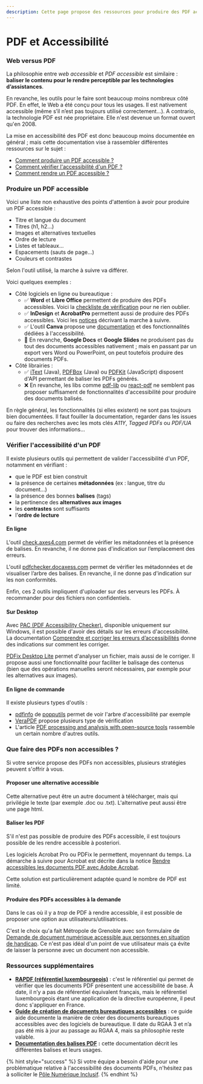 ```yaml
---
description: Cette page propose des ressources pour produire des PDF accessibles
---
```


# PDF et Accessibilité

### Web versus PDF

La philosophie entre _web accessible_ et _PDF accessible_ est similaire : **baliser le contenu pour le rendre perceptible par les technologies d’assistances**.

En revanche, les outils pour le faire sont beaucoup moins nombreux côté PDF. En effet, le Web a été conçu pour tous les usages. Il est nativement accessible (même s’il n’est pas toujours utilisé correctement…). A contrario, la technologie PDF est née propriétaire. Elle n'est devenue un format ouvert qu'en 2008.

La mise en accessibilité des PDF est donc beaucoup moins documentée en général ; mais cette documentation vise à rassembler différentes ressources sur le sujet :

* [Comment produire un PDF accessible ?](pdf-et-accessibilite.md#produire-un-pdf-accessible)
* [Comment vérifier l'accessibilité d'un PDF ?](pdf-et-accessibilite.md#verifier-laccessibilite-dun-pdf)
* [Comment rendre un PDF accessible ?](pdf-et-accessibilite.md#que-faire-des-pdfs-non-accessibles)

### Produire un PDF accessible

Voici une liste non exhaustive des points d'attention à avoir pour produire un PDF accessible :

* Titre et langue du document
* Titres (h1, h2…)
* Images et alternatives textuelles
* Ordre de lecture
* Listes et tableaux…
* Espacements (sauts de page…)
* Couleurs et contrastes

Selon l'outil utilisé, la marche à suivre va différer.

Voici quelques exemples :

* Côté logiciels en ligne ou bureautique :
  * ✅ **Word** et **Libre Office** permettent de produire des PDFs accessibles. Voici la [checkliste de vérification](https://design.numerique.gouv.fr/outils/checklist-pdf/) pour ne rien oublier.
  * ✅ **InDesign** et **AcrobatPro** permettent aussi de produire des PDFs accessibles. Voici les [notices](https://www.pdf-accessible.com/notices-accessibilite-indesign-acrobat/) décrivant la marche à suivre.
  * ✅ L'outil **Canva** propose une [documentation](https://www.canva.com/help/pdf-accessibility-features/) et des fonctionnalités dédiées à l'accessibilité.
  * 😬 En revanche, **Google Docs** et **Google Slides** ne produisent pas du tout des documents accessibles nativement ; mais en passant par un export vers Word ou PowerPoint, on peut toutefois produire des documents PDFs.
* Côté librairies :
  * ✅ [iText](https://itextpdf.com/) (Java), [PDFBox](https://pdfbox.apache.org/) (Java) ou [PDFKit](https://pdfkit.org/) (JavaScript) disposent d'API permettant de baliser les PDFs générés.
  * ❌ En revanche, les libs comme [pdf-lib](https://pdf-lib.js.org/) ou [react-pdf](https://react-pdf.org/components) ne semblent pas proposer suffisament de fonctionnalités d'accessibilité pour produire des documents balisés.

En règle général, les fonctionnalités (si elles existent) ne sont pas toujours bien documentées. Il faut fouiller la documentation, regarder dans les issues ou faire des recherches avec les mots clés _A11Y_, _Tagged PDFs_ ou _PDF/UA_ pour trouver des informations...

### Vérifier l'accessibilité d'un PDF

Il existe plusieurs outils qui permettent de valider l'accessibilité d'un PDF, notamment en vérifiant :

* que le PDF est bien construit
* la présence de certaines **métadonnées** (ex : langue, titre du document…)
* la présence des bonnes **balises** (tags)
* la pertinence des **alternatives aux images**
* les **contrastes** sont suffisants
* l'**ordre de lecture**

#### En ligne

L'outil [check.axes4.com](https://check.axes4.com/en) permet de vérifier les métadonnées et la présence de balises. En revanche, il ne donne pas d'indication sur l’emplacement des erreurs.

L'outil [pdfchecker.docaxess.com](https://pdfchecker.docaxess.com/) permet de vérifier les métadonnées et de visualiser l’arbre des balises. En revanche, il ne donne pas d'indication sur les non conformités.

Enfin, ces 2 outils impliquent d'uploader sur des serveurs les PDFs. À recommander pour des fichiers non confidentiels.

#### Sur Desktop

Avec [PAC (PDF Accessibility Checker)](https://pac.pdf-accessibility.org/en), disponible uniquement sur Windows, il est possible d'avoir des détails sur les erreurs d'accessibilité. La documentation [Comprendre et corriger les erreurs d’accessibilités](https://tanaguru.com/pac-comprendre-et-corriger-les-erreurs-daccessibilite) donne des indications sur comment les corriger.

[PDFix Desktop Lite](https://pdfix.net/products/pdfix-desktop-lite/) permet d'analyser un fichier, mais aussi de le corriger. Il propose aussi une fonctionnalité pour faciliter le balisage des contenus (bien que des opérations manuelles seront nécessaires, par exemple pour les alternatives aux images).

#### En ligne de commande

Il existe plusieurs types d'outils :

* [pdfinfo](https://www.mankier.com/1/pdfinfo) de [popputils](https://pypi.org/project/poppler-utils/) permet de voir l'arbre d'accessibilité par exemple
* [VeraPDF](https://docs.verapdf.org/cli/) propose plusieurs type de vérification
* L'article [PDF processing and analysis with open-source tools](https://bitsgalore.org/2021/09/06/pdf-processing-and-analysis-with-open-source-tools.html) rassemble un certain nombre d'autres outils.

### Que faire des PDFs non accessibles ?

Si votre service propose des PDFs non accessibles, plusieurs stratégies peuvent s'offrir à vous.

#### Proposer une alternative accessible

Cette alternative peut être un autre document à télécharger, mais qui privilégie le texte (par exemple .doc ou .txt). L'alternative peut aussi être une page html.

#### Baliser les PDF

S'il n'est pas possible de produire des PDFs accessible, il est toujours possible de les rendre accessible à posteriori.

Les logiciels Acrobat Pro ou PDFix le permettent, moyennant du temps. La démarche à suivre pour Acrobat est décrite dans la notice [Rendre accessibles les documents PDF avec Adobe Acrobat](https://www.pdf-accessible.com/notices-accessibilite-indesign-acrobat/#acrobat).

Cette solution est particulièrement adaptée quand le nombre de PDF est limité.

#### Produire des PDFs accessibles à la demande

Dans le cas où il y a _trop_ de PDF à rendre accessible, il est possible de proposer une option aux utilisateurs/utilisatrices.

C'est le choix qu'a fait Métropole de Grenoble avec son formulaire de [Demande de document numérique accessible aux personnes en situation de handicap](https://www.grenoblealpesmetropole.fr/621-demande-de-document-numerique-accessible.htm). Ce n'est pas idéal d'un point de vue utilisateur mais ça évite de laisser la personne avec un document non accessible.

### Ressources supplémentaires

* [**RAPDF (référentiel luxembourgeois)**](https://accessibilite.public.lu/fr/rapdf1/) : c'est le référentiel qui permet de vérifier que les documents PDF présentent une accessibilité de base. À date, il n’y a pas de référentiel équivalent français, mais le référentiel luxembourgeois étant une application de la directive européenne, il peut donc s'appliquer en France.
* [**Guide de création de documents bureautiques accessibles**](https://disic.github.io/guides-documents_bureautiques_accessibles/html/) : ce guide aide documente la manière de créer des documents bureautiques accessibles avec des logiciels de bureautique. Il date du RGAA 3 et n’a pas été mis à jour au passage au RGAA 4, mais sa philosophie reste valable.
* [**Documentation des balises PDF**](https://design.ipedis.com/5dda74a23/p/122882-overview) **:** cette documentation décrit les différentes balises et leurs usages.

{% hint style="success" %}
Si votre équipe a besoin d'aide pour une problématique relative à l'accessibilité des documents PDFs, n'hésitez pas à solliciter le [Pôle Numérique Inclusif](../../../../solliciter-et-contribuer-a-la-communaute/je-sollicite-de-laide-transverse/aide-transverse-pole-numerique-inclusif.md).
{% endhint %}
